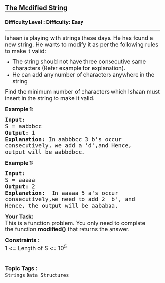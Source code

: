 <h2><a href="https://www.geeksforgeeks.org/problems/the-modified-string-1587115621/0">The Modified String</a></h2><h3>Difficulty Level : Difficulty: Easy</h3><hr><div class="problems_problem_content__Xm_eO"><p><span style="font-size: 18px;">Ishaan is playing with strings these days. He has found a new string. He wants to modify it as per the following rules to make it valid:</span></p>
<ul>
<li><span style="font-size: 18px;">The string should not have three consecutive same characters (Refer example for explanation).</span></li>
<li><span style="font-size: 18px;">He can add any number of characters anywhere in the string.&nbsp;</span></li>
</ul>
<p><span style="font-size: 18px;">Find the minimum number of characters which Ishaan must insert in the string to make it valid.</span></p>
<p><span style="font-size: 18px;"><strong>Example 1:</strong></span></p>
<pre><span style="font-size: 18px;"><strong>Input:
</strong>S = aabbbcc
<strong>Output: </strong>1<strong>
Explanation: </strong>In&nbsp;aabbbcc 3 b's occur
consecutively, we add a 'd',and Hence,
output will be aabbdbcc.</span>
</pre>
<p><span style="font-size: 18px;"><strong>Example 1:</strong></span></p>
<pre><span style="font-size: 18px;"><strong>Input:
</strong>S = aaaaa
<strong>Output: </strong>2<strong>
Explanation: </strong>&nbsp;In aaaaa 5 a's occur
consecutively,we need to add 2 'b', and
Hence, the output will be aababaa.</span></pre>
<p><span style="font-size: 18px;"><strong>Your Task:</strong><br>This is a function problem. You only need to complete the&nbsp;function <strong>modified()</strong>&nbsp;that&nbsp;returns&nbsp;the&nbsp;answer.</span></p>
<p><span style="font-size: 18px;"><strong>Constraints :&nbsp;</strong><br>1 &lt;= Length of S &lt;= 10<sup>5</sup></span></p></div><br><p><span style=font-size:18px><strong>Topic Tags : </strong><br><code>Strings</code>&nbsp;<code>Data Structures</code>&nbsp;
